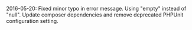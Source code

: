 2016-05-20: Fixed minor typo in error message. Using "empty" instead of "null".
            Update composer dependencies and remove deprecated PHPUnit configuration setting.